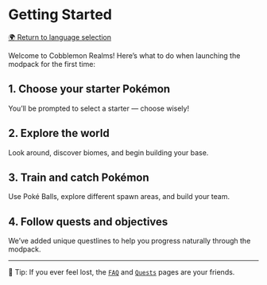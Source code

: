 # Getting Started

[🌍 Return to language selection](https://app.gitbook.com/s/MoNV72ip5YoBD0RvKQwp/)

Welcome to Cobblemon Realms! Here’s what to do when launching the modpack for the first time:

## 1. Choose your starter Pokémon
You’ll be prompted to select a starter — choose wisely!

## 2. Explore the world
Look around, discover biomes, and begin building your base.

## 3. Train and catch Pokémon
Use Poké Balls, explore different spawn areas, and build your team.

## 4. Follow quests and objectives
We’ve added unique questlines to help you progress naturally through the modpack.

---

🧠 Tip: If you ever feel lost, the [`FAQ`](faq.md) and [`Quests`](quests.md) pages are your friends.
